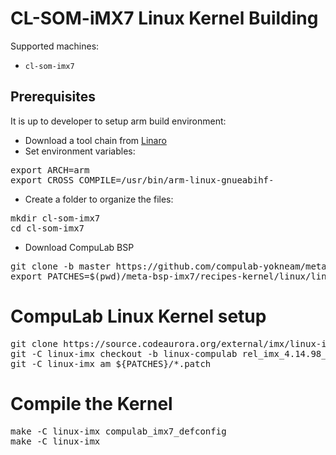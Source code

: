 # CL-SOM-iMX7 Linux Kernel Building

Supported machines:

* `cl-som-imx7`

## Prerequisites
It is up to developer to setup arm build environment:
* Download a tool chain from [Linaro](https://releases.linaro.org/components/toolchain/binaries/latest-7/arm-linux-gnueabihf/)
* Set environment variables:
<pre>
export ARCH=arm
export CROSS_COMPILE=/usr/bin/arm-linux-gnueabihf-
</pre>
* Create a folder to organize the files:
<pre>
mkdir cl-som-imx7
cd cl-som-imx7
</pre>
* Download CompuLab BSP
<pre>
git clone -b master https://github.com/compulab-yokneam/meta-bsp-imx7.git
export PATCHES=$(pwd)/meta-bsp-imx7/recipes-kernel/linux/linux-compulab-4.14.98/cl-som-imx7
</pre>

# CompuLab Linux Kernel setup
<pre>
git clone https://source.codeaurora.org/external/imx/linux-imx.git
git -C linux-imx checkout -b linux-compulab rel_imx_4.14.98_2.0.0_ga
git -C linux-imx am ${PATCHES}/*.patch
</pre>

# Compile the Kernel
<pre>
make -C linux-imx compulab_imx7_defconfig
make -C linux-imx
</pre>
